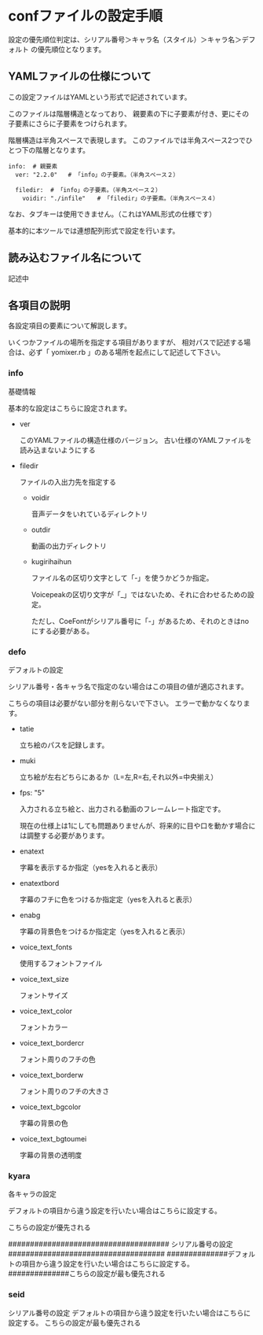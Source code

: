 # confファイルの設定手順




設定の優先順位判定は、シリアル番号＞キャラ名（スタイル）＞キャラ名＞デフォルト の優先順位となります。


## YAMLファイルの仕様について

この設定ファイルはYAMLという形式で記述されています。

このファイルは階層構造となっており、
親要素の下に子要素が付き、更にその子要素にさらに子要素をつけられます。

階層構造は半角スペースで表現します。
このファイルでは半角スペース2つでひとつ下の階層となります。

``` 例
info:  # 親要素
  ver: "2.2.0"   # 「info」の子要素。（半角スペース２）
  
  filedir:  # 「info」の子要素。（半角スペース２）
    voidir: "./infile"　　# 「filedir」の子要素。（半角スペース４）

```

なお、タブキーは使用できません。（これはYAML形式の仕様です）

基本的に本ツールでは連想配列形式で設定を行います。


## 読み込むファイル名について

記述中


## 各項目の説明

各設定項目の要素について解説します。

いくつかファイルの場所を指定する項目がありますが、
相対パスで記述する場合は、必ず「 yomixer.rb 」のある場所を起点にして記述して下さい。

### info
基礎情報

基本的な設定はこちらに設定されます。

- ver

  このYAMLファイルの構造仕様のバージョン。
  古い仕様のYAMLファイルを読み込まないようにする

  
- filedir

  ファイルの入出力先を指定する
  
  - voidir
  
    音声データをいれているディレクトリ
  
  - outdir
  
    動画の出力ディレクトリ
  
  - kugirihaihun
  
    ファイル名の区切り文字として「-」を使うかどうか指定。
  
    Voicepeakの区切り文字が「_」ではないため、それに合わせるための設定。
  
    ただし、CoeFontがシリアル番号に「-」があるため、それのときはnoにする必要がある。



### defo
デフォルトの設定

シリアル番号・各キャラ名で指定のない場合はこの項目の値が適応されます。

こちらの項目は必要がない部分を削らないで下さい。
エラーで動かなくなります。

- tatie

  立ち絵のパスを記録します。

- muki

  立ち絵が左右どちらにあるか（L=左,R=右,それ以外=中央揃え）

- fps: "5"

  入力される立ち絵と、出力される動画のフレームレート指定です。
  
  現在の仕様上は1にしても問題ありませんが、将来的に目や口を動かす場合には調整する必要があります。

- enatext
  
  字幕を表示するか指定（yesを入れると表示）

- enatextbord
  
  字幕のフチに色をつけるか指定定（yesを入れると表示）

- enabg
  
  字幕の背景色をつけるか指定定（yesを入れると表示）

- voice_text_fonts
  
  使用するフォントファイル

- voice_text_size
  
  フォントサイズ

- voice_text_color
  
  フォントカラー

- voice_text_bordercr
  
  フォント周りのフチの色

- voice_text_borderw
  
  フォント周りのフチの大きさ

- voice_text_bgcolor
  
  字幕の背景の色

- voice_text_bgtoumei
  
  字幕の背景の透明度
  


### kyara

各キャラの設定

デフォルトの項目から違う設定を行いたい場合はこちらに設定する。

こちらの設定が優先される




##################################### シリアル番号の設定 ####################################
##############デフォルトの項目から違う設定を行いたい場合はこちらに設定する。
##############こちらの設定が最も優先される


### seid
シリアル番号の設定
デフォルトの項目から違う設定を行いたい場合はこちらに設定する。
こちらの設定が最も優先される




